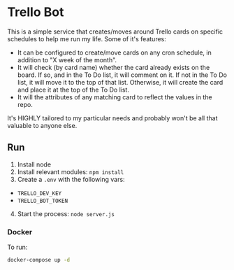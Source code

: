 # Trello Bot

This is a simple service that creates/moves around Trello cards on specific schedules to help me run my life. Some of it's features:

- It can be configured to create/move cards on any cron schedule, in addition to "X week of the month".
- It will check (by card name) whether the card already exists on the board. If so, and in the To Do list, it will comment on it. If not in the To Do list, it will move it to the top of that list. Otherwise, it will create the card and place it at the top of the To Do list.
- It will the attributes of any matching card to reflect the values in the repo.

It's HIGHLY tailored to my particular needs and probably won't be all that valuable to anyone else.

## Run

1. Install node
2. Install relevant modules: `npm install`
3. Create a `.env` with the following vars:
  - `TRELLO_DEV_KEY`
  - `TRELLO_BOT_TOKEN`
4. Start the process: `node server.js`

### Docker

To run:
```zsh
docker-compose up -d
```
